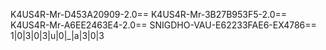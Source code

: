 K4US4R-Mr-D453A20909-2.0==
K4US4R-Mr-3B27B953F5-2.0==
K4US4R-Mr-A6EE2463E4-2.0==
SNIGDHO-VAU-E62233FAE6-EX4786==
1|0|3|0|3|u|0|_|a|3|0|3
